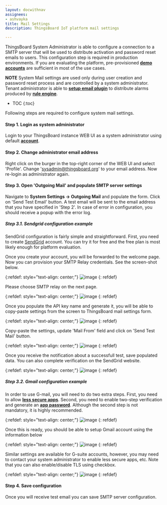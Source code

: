 ```yaml
---
layout: docwithnav
assignees:
- ashvayka
title: Mail Settings
description: ThingsBoard IoT platform mail settings

---
```


ThingsBoard System Administrator is able to configure a connection to a SMTP server that will be used to distribute activation and password reset emails to users.
This configuration step is required in production environments. 
If you are evaluating the platform, pre-provisioned [**demo accounts**](/docs/samples/demo-account/#demo-tenant) are sufficient in most of the use cases.
  
**NOTE** System Mail settings are used only during user creation and password reset process and are controlled by a system administrator. 
Tenant administrator is able to [**setup email plugin**](/docs/samples/alarms/mail/) to distribute alarms produced by [**rule engine**](/docs/user-guide/rule-engine/).  

* TOC
{:toc}

Following steps are required to configure system mail settings.

#### Step 1. Login as system administrator

Login to your ThingsBoard instance WEB UI as a system administrator using default [**account**](/docs/samples/demo-account/#system-administrator).

#### Step 2. Change administrator email address 

Right click on the burger in the top-right corner of the WEB UI and select 'Profile'.
Change 'sysadmin@thingsboard.org' to your email address. Now re-login as administrator again. 

#### Step 3. Open 'Outgoing Mail' and populate SMTP server settings

Navigate to **System Settings -> Outgoing Mail** and populate the form. Click on 'Send Test Email' button. 
A test email will be sent to the email address that you have specified in 'Step 2'.
In case of error in configuration, you should receive a popup with the error log.

##### Step 3.1. Sendgrid configuration example

SendGrid configuration is fairly simple and straightforward. First, you need to create [SendGrid](https://sendgrid.com/) account. 
You can try it for free and the free plan is most likely enough for platform evaluation.

Once you create your account, you will be forwarded to the welcome page. Now you can provision your SMTP Relay credentials. See the screen-shot below. 

{:refdef: style="text-align: center;"}
![image](/images/user-guide/ui/mail/sendgrid-welcome.png)
{: refdef}

Please choose SMTP relay on the next page.

{:refdef: style="text-align: center;"}
![image](/images/user-guide/ui/mail/sendgrid-smtp-relay.png)
{: refdef}

Once you populate the API key name and generate it, you will be able to copy-paste settings from the screen to ThingsBoard mail settings form.

{:refdef: style="text-align: center;"}
![image](/images/user-guide/ui/mail/sendgrid-token.png)
{: refdef}

Copy-paste the settings, update 'Mail From' field and click on 'Send Test Mail' button. 

{:refdef: style="text-align: center;"}
![image](/images/user-guide/ui/mail/sendgrid-settings.png)
{: refdef}

Once you receive the notification about a successfull test, save populated data. You can also complete verification on the SendGrid website.

{:refdef: style="text-align: center;"}
![image](/images/user-guide/ui/mail/sendgrid-it-works.png)
{: refdef}





##### Step 3.2. Gmail configuration example

In order to use G-mail, you will need to do two extra steps. 
First, you need to allow [**less secure apps**](https://support.google.com/accounts/answer/6010255?hl=en).
Second, you need to enable two-step verification and generate an [**app password**](https://support.google.com/accounts/answer/185833?hl=en).
Although the second step is not mandatory, it is highly recommended.

{:refdef: style="text-align: center;"}
![image](/images/user-guide/ui/mail/app-password.png)
{: refdef}

Once this is ready, you should be able to setup Gmail account using the information below

{:refdef: style="text-align: center;"}
![image](/images/user-guide/ui/mail/gmail-settings.png)
{: refdef}

Similar settings are available for G-suite accounts, however, you may need to contact your system administrator to enable less secure apps, etc.
Note that you can also enable/disable TLS using checkbox.

{:refdef: style="text-align: center;"}
![image](/images/user-guide/ui/mail/gsuite-settings.png)
{: refdef}


#### Step 4. Save configuration

Once you will receive test email you can save SMTP server configuration.
